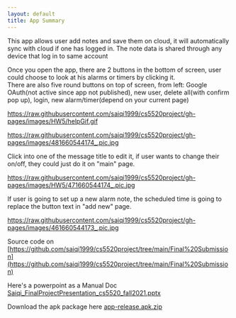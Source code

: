 ```yaml
---
layout: default
title: App Summary
---
```

This app allows user add notes and save them on cloud, it will automatically sync with cloud if one has logged in. The note data is shared through any device that log in to same account

Once you open the app, there are 2 buttons in the bottom of screen, user could choose to look at his alarms or timers by clicking it.\
There are also five round buttons on top of screen, from left: Google OAuth(not active since app not published), new user, delete all(with confirm pop up), login, new alarm/timer(depend on your current page)

https://raw.githubusercontent.com/saiqi1999/cs5520project/gh-pages/images/HW5/helpGif.gif

https://raw.githubusercontent.com/saiqi1999/cs5520project/gh-pages/images/481660544174_.pic.jpg

Click into one of the message title to edit it, if user wants to change their on/off, they could just do it on "main" page.

https://raw.githubusercontent.com/saiqi1999/cs5520project/gh-pages/images/HW5/471660544174_.pic.jpg

If user is going to set up a new alarm note, the scheduled time is going to replace the button text in "add new" page.

https://raw.githubusercontent.com/saiqi1999/cs5520project/gh-pages/images/461660544173_.pic.jpg

Source code on [https://github.com/saiqi1999/cs5520project/tree/main/Final%20Submission](https://github.com/saiqi1999/cs5520project/tree/main/Final%20Submission)

Here's a powerpoint as a Manual Doc
[Saiqi_FinalProjectPresentation_cs5520_fall2021.pptx](https://github.com/saiqi1999/cs5520project/files/7725912/SaiqiHe_FinalProjectPresentation_cs5520_fall2021.pptx)

Download the apk package here 
[app-release.apk.zip](https://github.com/saiqi1999/cs5520project/files/7726045/app-release.apk.zip)

